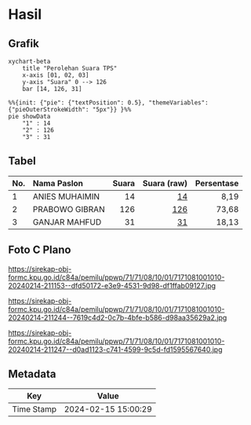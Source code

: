 # Hasil

## Grafik

```mermaid
xychart-beta
    title "Perolehan Suara TPS"
    x-axis [01, 02, 03]
    y-axis "Suara" 0 --> 126
    bar [14, 126, 31]
```

```mermaid
%%{init: {"pie": {"textPosition": 0.5}, "themeVariables": {"pieOuterStrokeWidth": "5px"}} }%%
pie showData
    "1" : 14
    "2" : 126
    "3" : 31
```

## Tabel

| No. | Nama Paslon    | Suara | Suara (raw) | Persentase |
|:--- |:-------------- | -----:| -----------:| ----------:|
| 1   | ANIES MUHAIMIN | 14    | [14][p-1]   | 8,19       |
| 2   | PRABOWO GIBRAN | 126   | [126][p-2]  | 73,68      |
| 3   | GANJAR MAHFUD  | 31    | [31][p-3]   | 18,13      |


[p-1]: https://github.com/gigit-pemilu/pemilu-2024-71-sulawesi-utara/blob/main/pilpres/hitung-suara/sub/71-sulawesi-utara/sub/71-kota-manado/sub/08-mapanget/sub/1001-paniki-bawah/sub/010-tps/sub/paslon-1.txt
[p-2]: https://github.com/gigit-pemilu/pemilu-2024-71-sulawesi-utara/blob/main/pilpres/hitung-suara/sub/71-sulawesi-utara/sub/71-kota-manado/sub/08-mapanget/sub/1001-paniki-bawah/sub/010-tps/sub/paslon-2.txt
[p-3]: https://github.com/gigit-pemilu/pemilu-2024-71-sulawesi-utara/blob/main/pilpres/hitung-suara/sub/71-sulawesi-utara/sub/71-kota-manado/sub/08-mapanget/sub/1001-paniki-bawah/sub/010-tps/sub/paslon-3.txt

## Foto C Plano

https://sirekap-obj-formc.kpu.go.id/c84a/pemilu/ppwp/71/71/08/10/01/7171081001010-20240214-211153--dfd50172-e3e9-4531-9d98-df1ffab09127.jpg

https://sirekap-obj-formc.kpu.go.id/c84a/pemilu/ppwp/71/71/08/10/01/7171081001010-20240214-211244--7619c4d2-0c7b-4bfe-b586-d98aa35629a2.jpg

https://sirekap-obj-formc.kpu.go.id/c84a/pemilu/ppwp/71/71/08/10/01/7171081001010-20240214-211247--d0ad1123-c741-4599-9c5d-fd1595567640.jpg


## Metadata

| Key        | Value               |
| ---------- | ------------------- |
| Time Stamp | 2024-02-15 15:00:29 |



